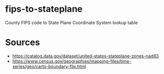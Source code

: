 # fips-to-stateplane
County FIPS code to State Plane Coordinate System lookup table

# Sources
* https://catalog.data.gov/dataset/united-states-stateplane-zones-nad83
* https://www.census.gov/geographies/mapping-files/time-series/geo/carto-boundary-file.html